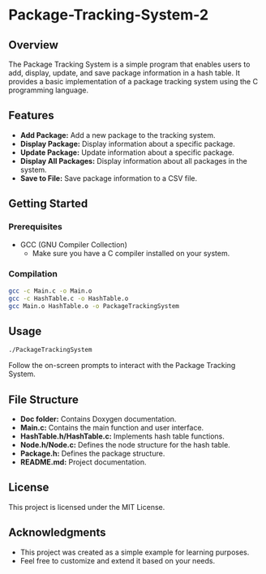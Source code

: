 # Package-Tracking-System-2

## Overview

The Package Tracking System is a simple program that enables users to add, display, update, and save package information in a hash table. It provides a basic implementation of a package tracking system using the C programming language.

## Features

- **Add Package:** Add a new package to the tracking system.
- **Display Package:** Display information about a specific package.
- **Update Package:** Update information about a specific package.
- **Display All Packages:** Display information about all packages in the system.
- **Save to File:** Save package information to a CSV file.

## Getting Started

### Prerequisites

- GCC (GNU Compiler Collection)
  - Make sure you have a C compiler installed on your system.

### Compilation

```bash
gcc -c Main.c -o Main.o
gcc -c HashTable.c -o HashTable.o
gcc Main.o HashTable.o -o PackageTrackingSystem
```

## Usage

```bash
./PackageTrackingSystem
```

Follow the on-screen prompts to interact with the Package Tracking System.

## File Structure
- **Doc folder:** Contains Doxygen documentation.
- **Main.c:** Contains the main function and user interface.
- **HashTable.h/HashTable.c:** Implements hash table functions.
- **Node.h/Node.c:** Defines the node structure for the hash table.
- **Package.h:** Defines the package structure.
- **README.md:** Project documentation.

## License

This project is licensed under the MIT License.

## Acknowledgments

- This project was created as a simple example for learning purposes.
- Feel free to customize and extend it based on your needs.
